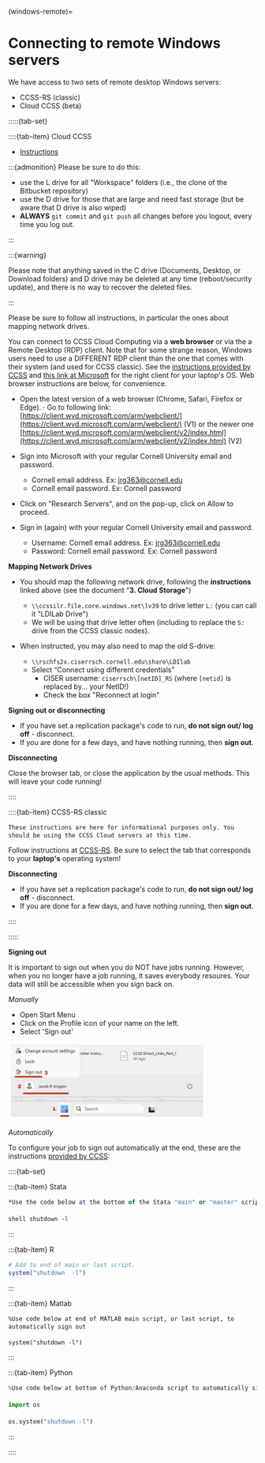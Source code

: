 (windows-remote)=
# Connecting to remote Windows servers

We have access to two sets of remote desktop Windows servers:

- CCSS-RS (classic)
- Cloud CCSS (beta)



:::::{tab-set}


::::{tab-item} Cloud CCSS


- [Instructions](https://cornellprod-my.sharepoint.com/:f:/g/personal/cd642_cornell_edu/EvxDKmDjZyZBsrQvimUR8xABE4x6TYDenmLOY8ZFMLRjUw)

:::{admonition} Please be sure to do this:

- use the L drive for all "Workspace" folders (i.e., the clone of the Bitbucket repository)
- use the D drive for those that are large and need fast storage (but be aware that D drive is also wiped)
-  **ALWAYS**  `git commit` and `git push`  all changes before you logout, every time you log out.

:::


:::{warning}

Please note that anything saved in the C drive (Documents, Desktop, or Download folders) and D drive may be deleted at any time (reboot/security update), and there is no way to recover the deleted files.

:::


Please be sure to follow all instructions, in particular the ones about mapping network drives. 

You can connect to CCSS Cloud Computing via a **web browser** or via the a Remote Desktop (RDP) client. Note that for some strange reason, Windows users need to use a DIFFERENT RDP client than the one that comes with their system (and used for CCSS classic). See the [instructions provided by CCSS](https://cornellprod-my.sharepoint.com/:f:/g/personal/cd642_cornell_edu/EvxDKmDjZyZBsrQvimUR8xABE4x6TYDenmLOY8ZFMLRjUw) and [this link at Microsoft](https://learn.microsoft.com/en-us/windows-server/remote/remote-desktop-services/clients/remote-desktop-clients) for the right client for your laptop's OS. Web browser instructions are below, for convenience.

- Open the latest version of a web browser (Chrome, Safari, Firefox or Edge). · Go to following link: [https://client.wvd.microsoft.com/arm/webclient/](https://client.wvd.microsoft.com/arm/webclient/) (V1) or the newer one [https://client.wvd.microsoft.com/arm/webclient/v2/index.html](https://client.wvd.microsoft.com/arm/webclient/v2/index.html) (V2)
 
- Sign into Microsoft with your regular Cornell University email and password. 
  -  Cornell email address. Ex: jrg363@cornell.edu
  -  Cornell email password. Ex: Cornell password 

- Click on "Research Servers", and on the pop-up, click on Allow to proceed. 
- Sign in (again) with your regular Cornell University email and password. 
  - Username: Cornell email address. Ex: jrg363@cornell.edu
  - Password: Cornell email password. Ex: Cornell password

**Mapping Network Drives**

- You should map the following network drive, following the **instructions** linked above (see the document "**3. Cloud Storage**")
  - `\\ccssilr.file.core.windows.net\lv39` to drive letter `L:` (you can call it "LDILab Drive")
  - We will be using that drive letter often (including to replace the `S:` drive from the CCSS classic nodes).

- When instructed, you may also need to map the old S-drive:
  - `\\rschfs2x.ciserrsch.cornell.edu\share\LDIlab`
  - Select “Connect using different credentials”
    - CISER username: `ciserrsch\[netID]_RS` (where `[netid]` is replaced by... your NetID!)
    - Check the box "Reconnect at login" 


**Signing out or disconnecting**

- If you have set a replication package's code to run, **do not sign out/ log off** - disconnect. 
- If you are done for a few days, and have nothing running, then **sign out**. 

**Disconnecting**

Close the browser tab, or close the application by the usual methods. This will leave your code running!

::::

::::{tab-item} CCSS-RS classic

```{warning}
These instructions are here for informational purposes only. You should be using the CCSS Cloud servers at this time.
```

Follow instructions at [CCSS-RS](https://socialsciences.cornell.edu/research-support/login-instructions). Be sure to select the tab that corresponds to your **laptop's** operating system!


**Disconnecting**

- If you have set a replication package's code to run, **do not sign out/ log off** - disconnect. 
- If you are done for a few days, and have nothing running, then **sign out**. 

::::

:::::


**Signing out**

It is important to sign out when you do NOT have jobs running. However, when you no longer have a job running, it saves everybody resoures. Your data will still be accessible when you sign back on. 

*Manually*

-  Open Start Menu
- Click on the Profile icon of your name on the left.
- Select 'Sign out'

![Signout](images/windows11-signout.png)

*Automatically*

To configure your job to sign out automatically at the end, these are the instructions [provided by CCSS](https://socialsciences.cornell.edu/computing-and-data/cloud-computing-solutions/account-instructions?toptab=session_tips&contenttab=auto_sign_out_after_code_completes):



::::{tab-set}


:::{tab-item}  Stata

```stata
*Use the code below at the bottom of the Stata "main" or "master" script to automatically sign out 

shell shutdown -l 
```


:::

:::{tab-item} R

```r
# Add to end of main or last script.
system("shutdown  -l")
```


:::

:::{tab-item} Matlab

```
%Use code below at end of MATLAB main script, or last script, to automatically sign out

system("shutdown -l")
```


:::

:::{tab-item}  Python

```python
%Use code below at bottom of Python/Anaconda script to automatically sign out

import os

os.system("shutdown -l")
```

:::

::::
